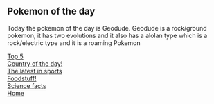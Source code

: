 <head> <h2> Pokemon of the day </h2> </head>
<body> <p> Today the pokemon of the day is Geodude. Geodude is a rock/ground pokemon, it has two evolutions and it also has a alolan type which is a rock/electric type and it is a roaming Pokemon </p></body>

  <a class="link" href="topfiveoftheday.md">Top 5</a>
 <br>
  <a class="link" href="country.md">Country of the day!</a>
 <br>
  <a  class="link" href="sports.md">The latest in sports</a>
 <br>
  <a  class="link" href="5 popular foods in America.md">Foodstuff!</a>
  <br>
  <a  class="link" href="science.md">Science facts</a>
  <br>
<a  class="link" href="index.md">Home</a> 
 <br>
